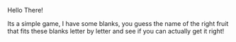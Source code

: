 Hello There!

Its a simple game, I have some blanks, you guess the name of the right fruit that fits these blanks letter by letter
and see if you can actually get it right!
